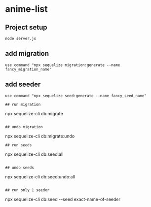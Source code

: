# anime-list

## Project setup

```
node server.js
```

## add migration

```
use command "npx sequelize migration:generate --name fancy_migration_name"
```

## add seeder

```
use command "npx sequelize seed:generate --name fancy_seed_name"

## run migration
```

npx sequelize-cli db:migrate

```

## undo migration
```

npx sequelize-cli db:migrate:undo

```
## run seeds

```

npx sequelize-cli db:seed:all

```

## undo seeds

```

npx sequelize-cli db:seed:undo:all

```

## run only 1 seeder

```

npx sequelize-cli db:seed --seed exact-name-of-seeder

```

```
